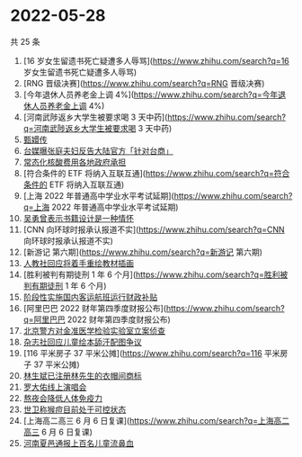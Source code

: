 # 2022-05-28

共 25 条

<!-- BEGIN -->
<!-- 最后更新时间 Sat May 28 2022 13:14:42 GMT+0800 (China Standard Time) -->

1. [16 岁女生留遗书死亡疑遭多人辱骂](https://www.zhihu.com/search?q=16 岁女生留遗书死亡疑遭多人辱骂)
1. [RNG 晋级决赛](https://www.zhihu.com/search?q=RNG 晋级决赛)
1. [今年退休人员养老金上调 4%](https://www.zhihu.com/search?q=今年退休人员养老金上调 4%)
1. [河南武陟返乡大学生被要求喝 3 天中药](https://www.zhihu.com/search?q=河南武陟返乡大学生被要求喝 3 天中药)
1. [甄嬛传](https://www.zhihu.com/search?q=甄嬛传)
1. [台媒曝张庭夫妇反告大陆官方「针对台商」](https://www.zhihu.com/search?q=台媒曝张庭夫妇反告大陆官方「针对台商」)
1. [常态化核酸费用各地政府承担](https://www.zhihu.com/search?q=常态化核酸费用各地政府承担)
1. [符合条件的 ETF 将纳入互联互通](https://www.zhihu.com/search?q=符合条件的 ETF 将纳入互联互通)
1. [上海 2022 年普通高中学业水平考试延期](https://www.zhihu.com/search?q=上海 2022 年普通高中学业水平考试延期)
1. [吴勇曾表示书籍设计是一种情怀](https://www.zhihu.com/search?q=吴勇曾表示书籍设计是一种情怀)
1. [CNN 向环球时报承认报道不实](https://www.zhihu.com/search?q=CNN 向环球时报承认报道不实)
1. [新游记 第六期](https://www.zhihu.com/search?q=新游记 第六期)
1. [人教社回应将着手重绘教材插画](https://www.zhihu.com/search?q=人教社回应将着手重绘教材插画)
1. [胜利被判有期徒刑 1 年 6 个月](https://www.zhihu.com/search?q=胜利被判有期徒刑 1 年 6 个月)
1. [阶段性实施国内客运航班运行财政补贴](https://www.zhihu.com/search?q=阶段性实施国内客运航班运行财政补贴)
1. [阿里巴巴 2022 财年第四季度财报公布](https://www.zhihu.com/search?q=阿里巴巴 2022 财年第四季度财报公布)
1. [北京警方对金准医学检验实验室立案侦查](https://www.zhihu.com/search?q=北京警方对金准医学检验实验室立案侦查)
1. [杂志社回应儿童绘本舔汗配图争议](https://www.zhihu.com/search?q=杂志社回应儿童绘本舔汗配图争议)
1. [116 平米房子 37 平米公摊](https://www.zhihu.com/search?q=116 平米房子 37 平米公摊)
1. [林生斌已注册林先生的衣帽间商标](https://www.zhihu.com/search?q=林生斌已注册林先生的衣帽间商标)
1. [罗大佑线上演唱会](https://www.zhihu.com/search?q=罗大佑线上演唱会)
1. [熬夜会降低人体免疫力](https://www.zhihu.com/search?q=熬夜会降低人体免疫力)
1. [世卫称猴痘目前处于可控状态](https://www.zhihu.com/search?q=世卫称猴痘目前处于可控状态)
1. [上海高二高三 6 月 6 日复课](https://www.zhihu.com/search?q=上海高二高三 6 月 6 日复课)
1. [河南夏邑通报上百名儿童流鼻血](https://www.zhihu.com/search?q=河南夏邑通报上百名儿童流鼻血)

<!-- END -->
